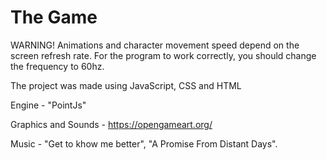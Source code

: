# The Game

WARNING! Animations and character movement speed depend on the screen refresh rate. For the program to work correctly, you should change the frequency to 60hz.

The project was made using JavaScript, CSS and HTML

Engine - "PointJs" 

Graphics and Sounds - https://opengameart.org/

Music - "Get to khow me better", "A Promise From Distant Days".
